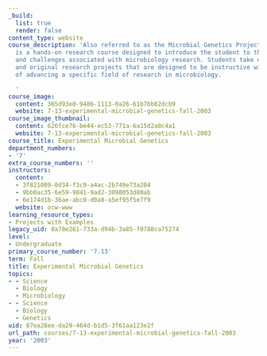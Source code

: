 ```yaml
---
_build:
  list: true
  render: false
content_type: website
course_description: 'Also referred to as the Microbial Genetics Project Lab, this
  is a hands-on research course designed to introduce the student to the strategies
  and challenges associated with microbiology research. Students take on independent
  and original research projects that are designed to be instructive with the goal
  of advancing a specific field of research in microbiology.

  '
course_image:
  content: 365d93e0-9486-1113-0a26-61b7bb82dcb9
  website: 7-13-experimental-microbial-genetics-fall-2003
course_image_thumbnail:
  content: 626fce76-be44-ec53-771a-6a15d2a8c4a1
  website: 7-13-experimental-microbial-genetics-fall-2003
course_title: Experimental Microbial Genetics
department_numbers:
- '7'
extra_course_numbers: ''
instructors:
  content:
  - 3f821009-0d34-f3c9-a4ac-2b749e73a204
  - 9bb0ac35-6e59-9841-9ad2-3098053d80ab
  - 6e174d1b-36ae-abc0-d0a8-a5ef95f5e7f9
  website: ocw-www
learning_resource_types:
- Projects with Examples
legacy_uid: 0a78e261-733a-d94b-3a85-f0788ca75274
level:
- Undergraduate
primary_course_number: '7.13'
term: Fall
title: Experimental Microbial Genetics
topics:
- - Science
  - Biology
  - Microbiology
- - Science
  - Biology
  - Genetics
uid: 87ea28ee-da29-464d-b1d5-3f61aa123e2f
url_path: courses/7-13-experimental-microbial-genetics-fall-2003
year: '2003'
---
```

